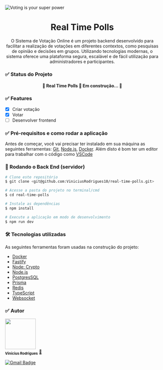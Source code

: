 ![Voting is your super power](https://github.com/ViniciusRodrigues10/real-time-polls/assets/76957963/a7eae119-7428-4b39-8c14-c63dafbad28c)

<h1 align="center">Real Time Polls</h1>

<p align="center">O Sistema de Votação Online é um projeto backend desenvolvido para facilitar a realização de votações em diferentes contextos, como 
pesquisas de opinião e decisões em grupos. Utilizando tecnologias modernas, o sistema oferece uma plataforma segura, escalável e de fácil 
utilização para administradores e participantes.</p>

<!--Tabela de conteúdos
=================
<!--ts-->
   <!--* [Sobre](#Sobre)
   * [Tabela de Conteudo](#tabela-de-conteudo)
   * [Tecnologias](#tecnologias)
<!--te-->

### ✅ Status do Projeto
<h4 align="center"> 
	🚧  Real Time Polls 🚀 Em construção...  🚧
</h4>

### ✅ Features

- [x] Criar votação
- [x] Votar 
- [ ] Desenvolver frontend

### ✅ Pré-requisitos e como rodar a aplicação

Antes de começar, você vai precisar ter instalado em sua máquina as seguintes ferramentas:
[Git](https://git-scm.com), [Node.js](https://nodejs.org/en/), [Docker](https://docs.docker.com/engine/install/). 
Além disto é bom ter um editor para trabalhar com o código como [VSCode](https://code.visualstudio.com/)

### 🎲 Rodando o Back End (servidor)

```bash
# Clone este repositório
$ git clone <git@github.com:ViniciusRodrigues10/real-time-polls.git>

# Acesse a pasta do projeto no terminal/cmd
$ cd real-time-polls

# Instale as dependências
$ npm install

# Execute a aplicação em modo de desenvolvimento
$ npm run dev
```

### 🛠 Tecnologias utilizadas

As seguintes ferramentas foram usadas na construção do projeto:

- [Docker]([https://expo.io/](https://www.docker.com/))
- [Fastify](https://fastify.dev/)
- [Node: Crypto]([https://www.typescriptlang.org/](https://nodejs.org/api/crypto.html)https://nodejs.org/api/crypto.html)
- [Node.js](https://nodejs.org/en/)
- [PostgresSQL](https://www.postgresql.org/)
- [Prisma](https://www.prisma.io/)
- [Redis](https://redis.io/)
- [TypeScript](https://www.typescriptlang.org/)
- [Websocket](https://www.npmjs.com/package/@fastify/websocket)

### ✅ Autor

<a href="www.linkedin.com/in/viniciusgonzagacavalcante">
 <img src="https://avatars.githubusercontent.com/u/76957963?v=4" width="100px;" alt=""/>
 <br />
 <sub><b>Vinícius Rodrigues</b></sub></a> <a href="www.linkedin.com/in/viniciusgonzagacavalcante" title="=Linkedin">🚀</a>
 
[![Gmail Badge](https://img.shields.io/badge/-vinicius.gonzaga-c14438?style=flat-square&logo=Gmail&logoColor=white&link=mailto:tgmarinho@gmail.com)](mailto:vinicius.gonzaga@academico.ifpb.edu.br)

